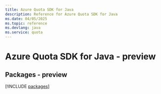 ```yaml
---
title: Azure Quota SDK for Java
description: Reference for Azure Quota SDK for Java
ms.date: 04/05/2025
ms.topic: reference
ms.devlang: java
ms.service: quota
---
```

# Azure Quota SDK for Java - preview
## Packages - preview
[!INCLUDE [packages](quota-index.md)]